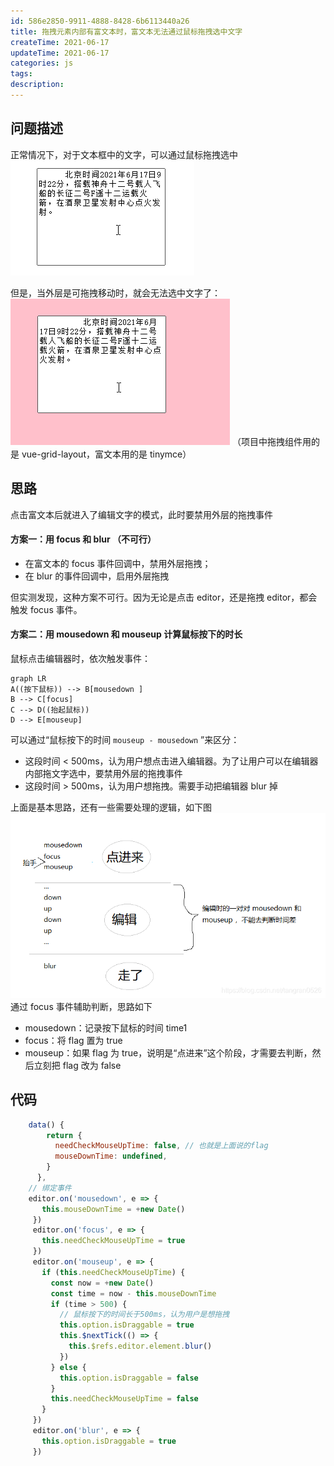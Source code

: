 ```yaml
---
id: 586e2850-9911-4888-8428-6b6113440a26
title: 拖拽元素内部有富文本时，富文本无法通过鼠标拖拽选中文字
createTime: 2021-06-17
updateTime: 2021-06-17
categories: js
tags: 
description: 
---
```


## 问题描述

正常情况下，对于文本框中的文字，可以通过鼠标拖拽选中
![在这里插入图片描述](..\post-assets\c8566bf2-f3a1-4329-a3fe-797bb4910629.png)

但是，当外层是可拖拽移动时，就会无法选中文字了：
![在这里插入图片描述](..\post-assets\3832cfd3-d07f-47b5-a527-bdd2db20f87e.png)
（项目中拖拽组件用的是 vue-grid-layout，富文本用的是 tinymce）

## 思路

点击富文本后就进入了编辑文字的模式，此时要禁用外层的拖拽事件

#### 方案一：用 focus 和 blur （不可行）

- 在富文本的 focus 事件回调中，禁用外层拖拽；
- 在 blur 的事件回调中，启用外层拖拽

但实测发现，这种方案不可行。因为无论是点击 editor，还是拖拽 editor，都会触发 focus 事件。

#### 方案二：用 mousedown 和 mouseup 计算鼠标按下的时长

鼠标点击编辑器时，依次触发事件：

```mermaid
graph LR
A((按下鼠标)) --> B[mousedown ]
B --> C[focus]
C --> D((抬起鼠标))
D --> E[mouseup]
```

可以通过“鼠标按下的时间 `mouseup - mousedown` ”来区分：

- 这段时间 < 500ms，认为用户想点击进入编辑器。为了让用户可以在编辑器内部拖文字选中，要禁用外层的拖拽事件
- 这段时间 > 500ms，认为用户想拖拽。需要手动把编辑器 blur 掉

上面是基本思路，还有一些需要处理的逻辑，如下图
![在这里插入图片描述](..\post-assets\106a1ec3-8840-42c5-9a91-61dd223e1c5a.png)
通过 focus 事件辅助判断，思路如下

- mousedown：记录按下鼠标的时间 time1
- focus：将 flag 置为 true
- mouseup：如果 flag 为 true，说明是“点进来”这个阶段，才需要去判断，然后立刻把 flag 改为 false

## 代码

```js
	data() {
	    return {
	      needCheckMouseUpTime: false, // 也就是上面说的flag
	      mouseDownTime: undefined,
	    }
	  },
	// 绑定事件
	editor.on('mousedown', e => {
       this.mouseDownTime = +new Date()
     })
     editor.on('focus', e => {
       this.needCheckMouseUpTime = true
     })
     editor.on('mouseup', e => {
       if (this.needCheckMouseUpTime) {
         const now = +new Date()
         const time = now - this.mouseDownTime
         if (time > 500) {
           // 鼠标按下的时间长于500ms，认为用户是想拖拽
           this.option.isDraggable = true
           this.$nextTick(() => {
             this.$refs.editor.element.blur()
           })
         } else {
           this.option.isDraggable = false
         }
         this.needCheckMouseUpTime = false
       }
     })
     editor.on('blur', e => {
       this.option.isDraggable = true
     })
```